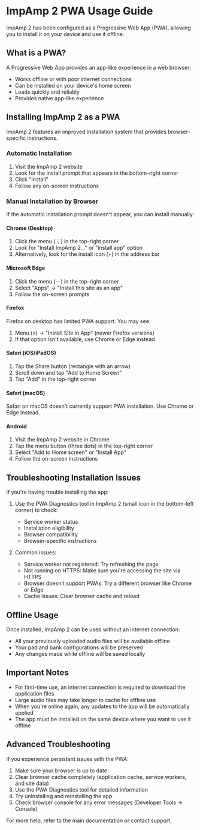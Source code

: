 # ImpAmp 2 PWA Usage Guide

ImpAmp 2 has been configured as a Progressive Web App (PWA), allowing you to install it on your device and use it offline.

## What is a PWA?

A Progressive Web App provides an app-like experience in a web browser:
- Works offline or with poor internet connections
- Can be installed on your device's home screen
- Loads quickly and reliably
- Provides native app-like experience

## Installing ImpAmp 2 as a PWA

ImpAmp 2 features an improved installation system that provides browser-specific instructions.

### Automatic Installation

1. Visit the ImpAmp 2 website
2. Look for the install prompt that appears in the bottom-right corner
3. Click "Install"
4. Follow any on-screen instructions

### Manual Installation by Browser

If the automatic installation prompt doesn't appear, you can install manually:

#### Chrome (Desktop)
1. Click the menu (⋮) in the top-right corner
2. Look for "Install ImpAmp 2..." or "Install app" option
3. Alternatively, look for the install icon (+) in the address bar

#### Microsoft Edge
1. Click the menu (⋯) in the top-right corner 
2. Select "Apps" → "Install this site as an app"
3. Follow the on-screen prompts

#### Firefox
Firefox on desktop has limited PWA support. You may see:
1. Menu (≡) → "Install Site in App" (newer Firefox versions)
2. If that option isn't available, use Chrome or Edge instead

#### Safari (iOS/iPadOS)
1. Tap the Share button (rectangle with an arrow)
2. Scroll down and tap "Add to Home Screen"
3. Tap "Add" in the top-right corner

#### Safari (macOS)
Safari on macOS doesn't currently support PWA installation. Use Chrome or Edge instead.

#### Android
1. Visit the ImpAmp 2 website in Chrome
2. Tap the menu button (three dots) in the top-right corner
3. Select "Add to Home screen" or "Install App"
4. Follow the on-screen instructions

## Troubleshooting Installation Issues

If you're having trouble installing the app:

1. Use the PWA Diagnostics tool in ImpAmp 2 (small icon in the bottom-left corner) to check:
   - Service worker status
   - Installation eligibility
   - Browser compatibility
   - Browser-specific instructions

2. Common issues:
   - Service worker not registered: Try refreshing the page
   - Not running on HTTPS: Make sure you're accessing the site via HTTPS
   - Browser doesn't support PWAs: Try a different browser like Chrome or Edge
   - Cache issues: Clear browser cache and reload

## Offline Usage

Once installed, ImpAmp 2 can be used without an internet connection:

- All your previously uploaded audio files will be available offline
- Your pad and bank configurations will be preserved
- Any changes made while offline will be saved locally

## Important Notes

- For first-time use, an internet connection is required to download the application files
- Large audio files may take longer to cache for offline use
- When you're online again, any updates to the app will be automatically applied
- The app must be installed on the same device where you want to use it offline

## Advanced Troubleshooting

If you experience persistent issues with the PWA:

1. Make sure your browser is up to date
2. Clear browser cache completely (application cache, service workers, and site data)
3. Use the PWA Diagnostics tool for detailed information
4. Try uninstalling and reinstalling the app
5. Check browser console for any error messages (Developer Tools → Console)

For more help, refer to the main documentation or contact support.
